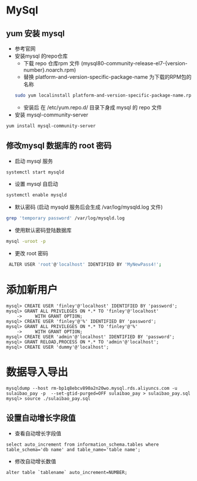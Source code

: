 # MySql

## yum 安装 mysql
  * 参考官网
  * 安装mysql 的repo仓库
    * 下载 repo 仓库rpm 文件 (mysql80-community-release-el7-{version-number}.noarch.rpm)
    * 替换 platform-and-version-specific-package-name 为下载的RPM包的名称
    ```bash
    sudo yum localinstall platform-and-version-specific-package-name.rpm
    ```
    * 安装后 在 /etc/yum.repo.d/ 目录下身成 mysql 的 repo 文件
  * 安装 mysql-community-server
  ```bash
  yum install mysql-community-server
  ```
## 修改mysql 数据库的 root 密码  
  * 启动 mysql 服务
  ```bash
  systemctl start mysqld
  ```
  * 设置 mysql 自启动
  ```bash
  systemctl enable mysqld
  ```
  * 默认密码 (启动 mysqld 服务后会生成 /var/log/mysqld.log 文件)
  ```bash
  grep 'temporary password' /var/log/mysqld.log
  ```
  * 使用默认密码登陆数据库
  ```bash
  mysql -uroot -p
  ```
  * 更改 root 密码
  ```bash
   ALTER USER 'root'@'localhost' IDENTIFIED BY 'MyNewPass4!';
  ```
# 添加新用户
  ```
  mysql> CREATE USER 'finley'@'localhost' IDENTIFIED BY 'password';
  mysql> GRANT ALL PRIVILEGES ON *.* TO 'finley'@'localhost'
      ->     WITH GRANT OPTION;
  mysql> CREATE USER 'finley'@'%' IDENTIFIED BY 'password';
  mysql> GRANT ALL PRIVILEGES ON *.* TO 'finley'@'%'
      ->     WITH GRANT OPTION;
  mysql> CREATE USER 'admin'@'localhost' IDENTIFIED BY 'password';
  mysql> GRANT RELOAD,PROCESS ON *.* TO 'admin'@'localhost';
  mysql> CREATE USER 'dummy'@'localhost';
  ```  
# 数据导入导出
  ```
  mysqldump --host rm-bp1q8ebcv890a2n20wo.mysql.rds.aliyuncs.com -u sulaibao_pay -p  --set-gtid-purged=OFF sulaibao_pay > sulaibao_pay.sql
  mysql> source ./sulaibao_pay.sql
  ```
## 设置自动增长字段值
  * 查看自动增长字段值
  ```
  select auto_increment from information_schema.tables where table_schema='db name' and table_name='table name';
  ```
  * 修改自动增长数值
  ```
  alter table `tablename` auto_increment=NUMBER;
  ```
